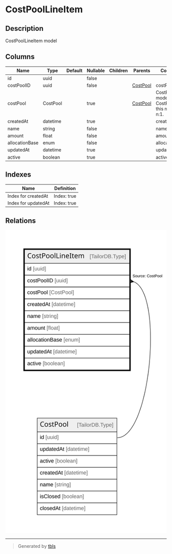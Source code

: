 # CostPoolLineItem

## Description

CostPoolLineItem model

## Columns

| Name | Type | Default | Nullable | Children | Parents | Comment |
| ---- | ---- | ------- | -------- | -------- | ------- | ------- |
| id | uuid |  | false |  |  |  |
| costPoolID | uuid |  | false |  | [CostPool](CostPool.md) | costPool ID |
| costPool | CostPool |  | true |  | [CostPool](CostPool.md) | CostPool model. CostPool and this model is n:1. |
| createdAt | datetime |  | true |  |  | createdAt |
| name | string |  | false |  |  | name |
| amount | float |  | false |  |  | amount |
| allocationBase | enum |  | false |  |  | allocationBase |
| updatedAt | datetime |  | true |  |  | updatedAt |
| active | boolean |  | true |  |  | active |

## Indexes

| Name | Definition |
| ---- | ---------- |
| Index for createdAt | Index: true |
| Index for updatedAt | Index: true |

## Relations

![er](CostPoolLineItem.svg)

---

> Generated by [tbls](https://github.com/k1LoW/tbls)

